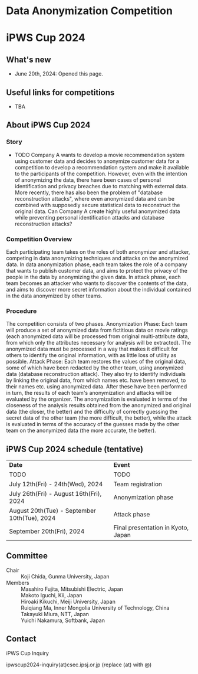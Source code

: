 # Data Anonymization Competition
# iPWS Cup 2024

## What's new
- June 20th, 2024: Opened this page.

## Useful links for competitions
- TBA

## About iPWS Cup 2024
### Story
- TODO
Company A wants to develop a movie recommendation system using customer data and decides to anonymize customer data for a competition to develop a recommendation system and make it available to the participants of the competition. However, even with the intention of anonymizing the data, there have been cases of personal identification and privacy breaches due to matching with external data. More recently, there has also been the problem of "database reconstruction attacks", where even anonymized data and can be combined with supposedly secure statistical data to reconstruct the original data. Can Company A create highly useful anonymized data while preventing personal identification attacks and database reconstruction attacks?

### Competition Overview
Each participating team takes on the roles of both anonymizer and attacker, competing in data anonymizing techniques and attacks on the anonymized data. In data anonymization phase, each team takes the role of a company that wants to publish customer data, and aims to protect the privacy of the people in the data by anonymizing the given data. In attack phase, each team becomes an attacker who wants to discover the contents of the data, and aims to discover more secret information about the individual contained in the data anonymized by other teams.

### Procedure
The competition consists of two phases.
Anonymization Phase: Each team will produce a set of anonymized data from fictitious data on movie ratings (each anonymized data will be processed from original multi-attribute data, from which only the attributes necessary for analysis will be extracted). The anonymized data must be processed in a way that makes it difficult for others to identify the original information, with as little loss of utility as possible.
Attack Phase: Each team restores the values of the original data, some of which have been redacted by the other team, using anonymized data (database reconstruction attack). They also try to identify individuals by linking the original data, from which names etc. have been removed, to their names etc. using anonymized data.
After these have been performed in turn, the results of each team's anonymization and attacks will be evaluated by the organizer. The anonymization is evaluated in terms of the closeness of the analysis results obtained from the anonymized and original data (the closer, the better) and the difficulty of correctly guessing the secret data of the other team (the more difficult, the better), while the attack is evaluated in terms of the accuracy of the guesses made by the other team on the anonymized data (the more accurate, the better).

## iPWS Cup 2024 schedule (tentative)
<table border="0">
<tr><td> <strong>Date</strong> </td><td> <strong>Event</strong> </td></tr>
<tr><td> TODO</td> <td> TODO </td></tr>
<tr><td> July 12th(Fri) - 24th(Wed), 2024</td> <td> Team registration </td></tr>
<tr><td> July 26th(Fri) - August 16th(Fri), 2024</td> <td> Anonymization phase</td></tr>
<tr><td> August 20th(Tue) - September 10th(Tue), 2024</td> <td> Attack phase</td></tr>
<tr><td> September 20th(Fri), 2024</td> <td> Final presentation in Kyoto, Japan</td></tr>
</td></tr>
</table>

## Committee
<dl>
 <dt>Chair</dt>
 <dd>Koji Chida, Gunma University, Japan</dd>
 <dt>Members</dt>
 <dd>Masahiro Fujita, Mitsubishi Electric, Japan</dd>
 <dd>Makoto Iguchi, Kii, Japan</dd>
 <dd>Hiroaki Kikuchi, Meiji University, Japan</dd>
 <dd>Ruiqiang Ma, Inner Mongolia University of Technology, China</dd>
 <dd>Takayuki Miura, NTT, Japan</dd>
 <dd>Yuichi Nakamura, Softbank, Japan</dd>
</dl> 

## Contact
iPWS Cup Inquiry

ipwscup2024-inquiry(at)csec.ipsj.or.jp (replace (at) with @)
